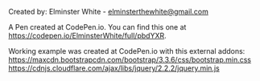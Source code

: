 Created by: Elminster White - elminsterthewhite@gmail.com

A Pen created at CodePen.io. You can find this one at https://codepen.io/ElminsterWhite/full/pbdYXR.

Working example was created at CodePen.io with this external addons:
https://maxcdn.bootstrapcdn.com/bootstrap/3.3.6/css/bootstrap.min.css
https://cdnjs.cloudflare.com/ajax/libs/jquery/2.2.2/jquery.min.js
